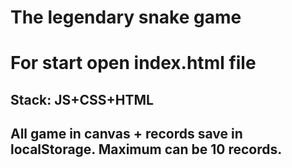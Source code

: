 # The legendary snake game

# For start open index.html file

## Stack: JS+CSS+HTML

## All game in canvas + records save in localStorage. Maximum can be 10 records.

